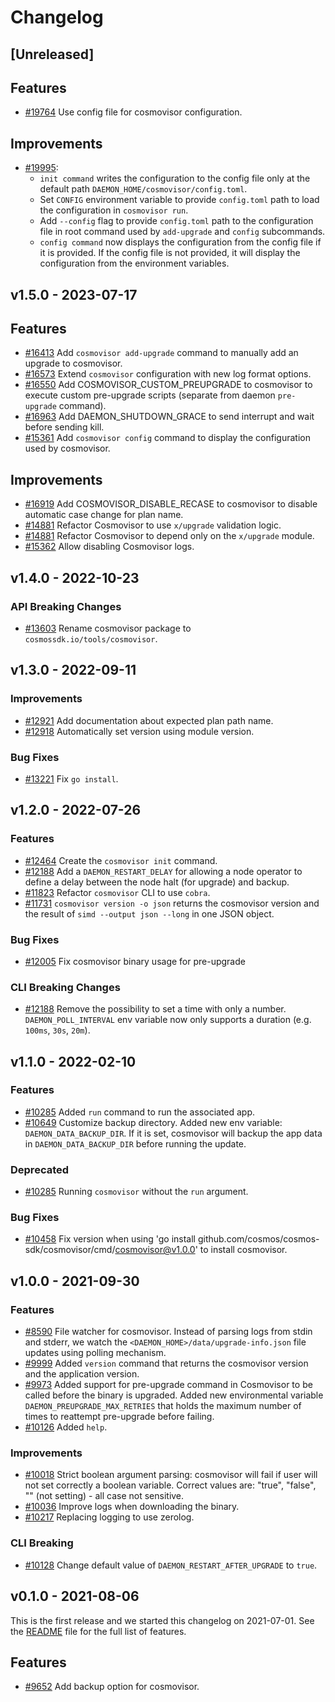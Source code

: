 <!--
Guiding Principles:

Changelogs are for humans, not machines.
There should be an entry for every single version.
The same types of changes should be grouped.
Versions and sections should be linkable.
The latest version comes first.
The release date of each version is displayed.
Mention whether you follow Semantic Versioning.

Usage:

Change log entries are to be added to the Unreleased section under the
appropriate stanza (see below). Each entry should ideally include a tag and
the Github issue reference in the following format:

* (<tag>) \#<issue-number> message

The issue numbers will later be link-ified during the release process so you do
not have to worry about including a link manually, but you can if you wish.

Types of changes (Stanzas):

"Features" for new features.
"Improvements" for changes in existing functionality.
"Deprecated" for soon-to-be removed features.
"Bug Fixes" for any bug fixes.
"Client Breaking" for breaking Protobuf, gRPC and REST routes used by end-users.
"CLI Breaking" for breaking CLI commands.
"API Breaking" for breaking exported APIs used by developers building on SDK.
Ref: https://keepachangelog.com/en/1.0.0/
-->

# Changelog

## [Unreleased]

## Features

* [#19764](https://github.com/cosmos/cosmos-sdk/issues/19764) Use config file for cosmovisor configuration.

## Improvements

* [#19995](https://github.com/cosmos/cosmos-sdk/pull/19995):
    * `init command` writes the configuration to the config file only at the default path `DAEMON_HOME/cosmovisor/config.toml`.
    * Set `CONFIG` environment variable to provide `config.toml` path to load the configuration in `cosmovisor run`.
    * Add `--config` flag to provide `config.toml` path to the configuration file in root command used by `add-upgrade` and `config` subcommands.
    * `config command` now displays the configuration from the config file if it is provided. If the config file is not provided, it will display the configuration from the environment variables.

## v1.5.0 - 2023-07-17

## Features

* [#16413](https://github.com/cosmos/cosmos-sdk/issues/16413) Add `cosmovisor add-upgrade` command to manually add an upgrade to cosmovisor.
* [#16573](https://github.com/cosmos/cosmos-sdk/pull/16573) Extend `cosmovisor` configuration with new log format options.
* [#16550](https://github.com/cosmos/cosmos-sdk/pull/16550) Add COSMOVISOR_CUSTOM_PREUPGRADE to cosmovisor to execute custom pre-upgrade scripts (separate from daemon `pre-upgrade` command).
* [#16963](https://github.com/cosmos/cosmos-sdk/pull/16963) Add DAEMON_SHUTDOWN_GRACE to send interrupt and wait before sending kill.
* [#15361](https://github.com/cosmos/cosmos-sdk/pull/15361) Add `cosmovisor config` command to display the configuration used by cosmovisor.

## Improvements

* [#16919](https://github.com/cosmos/cosmos-sdk/pull/16919) Add COSMOVISOR_DISABLE_RECASE to cosmovisor to disable automatic case change for plan name.
* [#14881](https://github.com/cosmos/cosmos-sdk/pull/14881) Refactor Cosmovisor to use `x/upgrade` validation logic.
* [#14881](https://github.com/cosmos/cosmos-sdk/pull/14881) Refactor Cosmovisor to depend only on the `x/upgrade` module.
* [#15362](https://github.com/cosmos/cosmos-sdk/pull/15362) Allow disabling Cosmovisor logs.

## v1.4.0 - 2022-10-23

### API Breaking Changes

* [#13603](https://github.com/cosmos-sdk/pull/13603) Rename cosmovisor package to `cosmossdk.io/tools/cosmovisor`.

## v1.3.0 - 2022-09-11

### Improvements

* [#12921](https://github.com/cosmos/cosmos-sdk/pull/12918) Add documentation about expected plan path name.
* [#12918](https://github.com/cosmos/cosmos-sdk/pull/12918) Automatically set version using module version.

### Bug Fixes

* [#13221](https://github.com/cosmos/cosmos-sdk/pull/13221) Fix `go install`.

## v1.2.0 - 2022-07-26

### Features

* [\#12464](https://github.com/cosmos/cosmos-sdk/pull/12464) Create the `cosmovisor init` command.
* [\#12188](https://github.com/cosmos/cosmos-sdk/pull/12188) Add a `DAEMON_RESTART_DELAY` for allowing a node operator to define a delay between the node halt (for upgrade) and backup.
* [\#11823](https://github.com/cosmos/cosmos-sdk/pull/11823) Refactor `cosmovisor` CLI to use `cobra`.
* [\#11731](https://github.com/cosmos/cosmos-sdk/pull/11731) `cosmovisor version -o json` returns the cosmovisor version and the result of `simd --output json --long` in one JSON object.

### Bug Fixes

* [\#12005](https://github.com/cosmos/cosmos-sdk/pull/12005) Fix cosmovisor binary usage for pre-upgrade

### CLI Breaking Changes

* [\#12188](https://github.com/cosmos/cosmos-sdk/pull/12188) Remove the possibility to set a time with only a number. `DAEMON_POLL_INTERVAL` env variable now only supports a duration (e.g. `100ms`, `30s`, `20m`).

## v1.1.0 - 2022-02-10

### Features

* [\#10285](https://github.com/cosmos/cosmos-sdk/pull/10316) Added `run` command to run the associated app.
* [\#10649](https://github.com/cosmos/cosmos-sdk/pull/10649) Customize backup directory. Added new env variable: `DAEMON_DATA_BACKUP_DIR`. If it is set, cosmovisor will backup the app data in `DAEMON_DATA_BACKUP_DIR` before running the update.

### Deprecated

* [\#10285](https://github.com/cosmos/cosmos-sdk/pull/10316) Running `cosmovisor` without the `run` argument.

### Bug Fixes

* [\#10458](https://github.com/cosmos/cosmos-sdk/pull/10458) Fix version when using 'go install github.com/cosmos/cosmos-sdk/cosmovisor/cmd/cosmovisor@v1.0.0' to install cosmovisor.

## v1.0.0 - 2021-09-30

### Features

* [\#8590](https://github.com/cosmos/cosmos-sdk/pull/8590) File watcher for cosmovisor. Instead of parsing logs from stdin and stderr, we watch the `<DAEMON_HOME>/data/upgrade-info.json` file updates using polling mechanism.
* [\#9999](https://github.com/cosmos/cosmos-sdk/pull/10103) Added `version` command that returns the cosmovisor version and the application version.
* [\#9973](https://github.com/cosmos/cosmos-sdk/pull/10056) Added support for pre-upgrade command in Cosmovisor to be called before the binary is upgraded. Added new environmental variable `DAEMON_PREUPGRADE_MAX_RETRIES` that holds the maximum number of times to reattempt pre-upgrade before failing.
* [\#10126](https://github.com/cosmos/cosmos-sdk/pull/10229) Added `help`.

### Improvements

* [\#10018](https://github.com/cosmos/cosmos-sdk/pull/10018) Strict boolean argument parsing: cosmovisor will fail if user will not set correctly a boolean variable. Correct values are: "true", "false", "" (not setting) - all case not sensitive.
* [\#10036](https://github.com/cosmos/cosmos-sdk/pull/10036) Improve logs when downloading the binary.
* [\#10217](https://github.com/cosmos/cosmos-sdk/pull/10217) Replacing logging to use zerolog.

### CLI Breaking

* [\#10128](https://github.com/cosmos/cosmos-sdk/pull/10128) Change default value of `DAEMON_RESTART_AFTER_UPGRADE` to `true`.

## v0.1.0 - 2021-08-06

This is the first release and we started this changelog on 2021-07-01. See the [README](https://github.com/cosmos/cosmos-sdk/blob/release/cosmovisor/v0.1.x/cosmovisor/CHANGELOG.md) file for the full list of features.

## Features

* [\#9652](https://github.com/cosmos/cosmos-sdk/pull/9652) Add backup option for cosmovisor.
